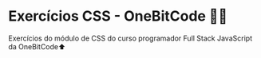 # Exercícios CSS - OneBitCode 👨‍💻
Exercícios do módulo de CSS do curso programador Full Stack JavaScript da OneBitCode⬆
